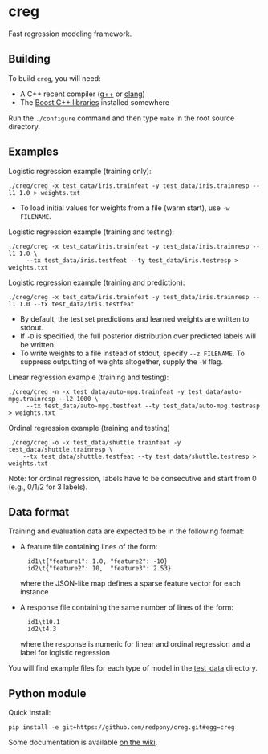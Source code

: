 creg
====

Fast regression modeling framework.

Building
--------
To build `creg`, you will need:

* A C++ recent compiler ([g++](http://gcc.gnu.org/) or [clang](http://clang.llvm.org/))
* The [Boost C++ libraries](http://www.boost.org) installed somewhere

Run the `./configure` command and then type `make` in the root source directory.


Examples
--------

Logistic regression example (training only):

	./creg/creg -x test_data/iris.trainfeat -y test_data/iris.trainresp --l1 1.0 > weights.txt

  * To load initial values for weights from a file (warm start), use `-w FILENAME`.

Logistic regression example (training and testing):

	./creg/creg -x test_data/iris.trainfeat -y test_data/iris.trainresp --l1 1.0 \
	     --tx test_data/iris.testfeat --ty test_data/iris.testresp > weights.txt

Logistic regression example (training and prediction):

	./creg/creg -x test_data/iris.trainfeat -y test_data/iris.trainresp --l1 1.0 --tx test_data/iris.testfeat

  * By default, the test set predictions and learned weights are written to stdout.
  * If `-D` is specified, the full posterior distribution over predicted labels will be written.
  * To write weights to a file instead of stdout, specify `--z FILENAME`. To suppress outputting of weights altogether, supply the `-W` flag.

Linear regression example (training and testing):

	./creg/creg -n -x test_data/auto-mpg.trainfeat -y test_data/auto-mpg.trainresp --l2 1000 \
	     --tx test_data/auto-mpg.testfeat --ty test_data/auto-mpg.testresp > weights.txt

Ordinal regression example (training and testing)

	./creg/creg -o -x test_data/shuttle.trainfeat -y test_data/shuttle.trainresp \
	    --tx test_data/shuttle.testfeat --ty test_data/shuttle.testresp > weights.txt

Note: for ordinal regression, labels have to be consecutive and start from 0 (e.g., 0/1/2 for 3 labels).

Data format
-----------

Training and evaluation data are expected to be in the following format:

* A feature file containing lines of the form:

    	id1\t{"feature1": 1.0, "feature2": -10}
    	id2\t{"feature2": 10,  "feature3": 2.53}

	where the JSON-like map defines a sparse feature vector for each instance

* A response file containing the same number of lines of the form:	

    	id1\t10.1
    	id2\t4.3

	where the response is numeric for linear and ordinal regression and a label for logistic regression

You will find example files for each type of model in the [test\_data](https://github.com/redpony/creg/tree/master/test_data) directory.

Python module
-------------

Quick install: 

    pip install -e git+https://github.com/redpony/creg.git#egg=creg

Some documentation is available [on the wiki](https://github.com/redpony/creg/wiki/Python-module).
